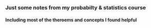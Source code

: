 ### Just some notes from my probabilty & statistics course
#### Including most of the theroems and concepts I found helpful
